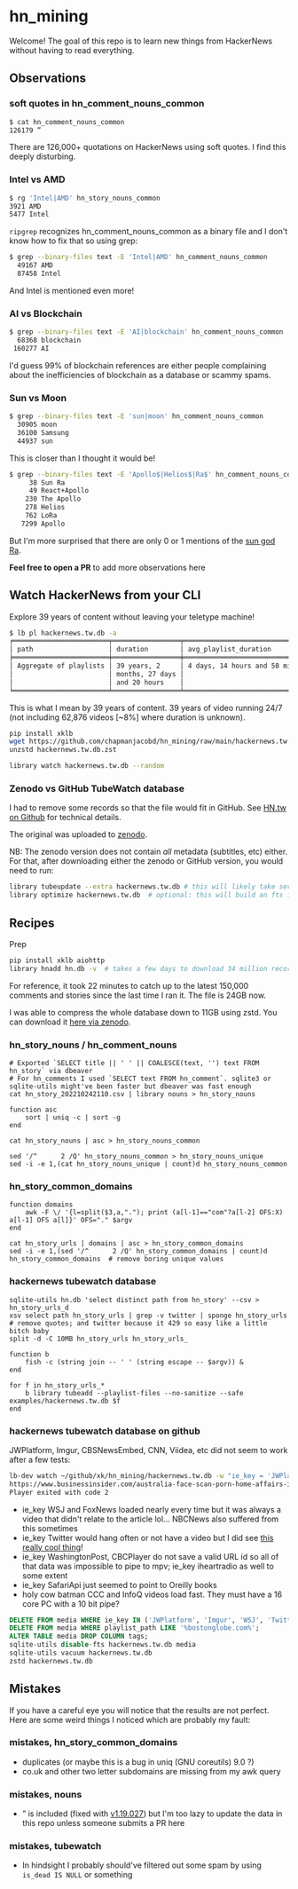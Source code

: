 # hn_mining

Welcome! The goal of this repo is to learn new things from HackerNews without having to read everything.

## Observations

### soft quotes in hn_comment_nouns_common

```sh
$ cat hn_comment_nouns_common
126179 ”
```

There are 126,000+ quotations on HackerNews using soft quotes. I find this deeply disturbing.

### Intel vs AMD

```sh
$ rg 'Intel|AMD' hn_story_nouns_common
3921 AMD
5477 Intel
```

`ripgrep` recognizes hn_comment_nouns_common as a binary file and I don't know how to fix that so using grep:

```sh
$ grep --binary-files text -E 'Intel|AMD' hn_comment_nouns_common
  49167 AMD
  87458 Intel
```

And Intel is mentioned even more!

### AI vs Blockchain

```sh
$ grep --binary-files text -E 'AI|blockchain' hn_comment_nouns_common
  68368 blockchain
 160277 AI
```

I'd guess 99% of blockchain references are either people complaining about the inefficiencies of blockchain as a database or scammy spams.

### Sun vs Moon

```sh
$ grep --binary-files text -E 'sun|moon' hn_comment_nouns_common
  30905 moon
  36100 Samsung
  44937 sun
```

This is closer than I thought it would be!

```sh
$ grep --binary-files text -E 'Apollo$|Helios$|Ra$' hn_comment_nouns_common
     38 Sun Ra
     49 React+Apollo
    230 The Apollo
    278 Helios
    762 LoRa
   7299 Apollo
```

But I'm more surprised that there are only 0 or 1 mentions of the [sun god Ra](https://en.wikipedia.org/wiki/Solar_deity).

**Feel free to open a PR** to add more observations here

## Watch HackerNews from your CLI

Explore 39 years of content without leaving your teletype machine!

```sh
$ lb pl hackernews.tw.db -a
╒════════════════════════╤═════════════════╤═════════════════════════════════╤═══════════════════╤════════════════╕
│ path                   │ duration        │ avg_playlist_duration           │   playlists_count │   videos_count │
╞════════════════════════╪═════════════════╪═════════════════════════════════╪═══════════════════╪════════════════╡
│ Aggregate of playlists │ 39 years, 2     │ 4 days, 14 hours and 58 minutes │              3098 │         741500 │
│                        │ months, 27 days │                                 │                   │                │
│                        │ and 20 hours    │                                 │                   │                │
╘════════════════════════╧═════════════════╧═════════════════════════════════╧═══════════════════╧════════════════╛
```

This is what I mean by 39 years of content. 39 years of video running 24/7 (not including 62,876 videos [~8%] where duration is unknown).

```sh
pip install xklb
wget https://github.com/chapmanjacobd/hn_mining/raw/main/hackernews.tw.db.zst
unzstd hackernews.tw.db.zst

library watch hackernews.tw.db --random
```

### Zenodo vs GitHub TubeWatch database

I had to remove some records so that the file would fit in GitHub. See [HN.tw on Github](#hackernews-tubewatch-database-on-github) for technical details.

The original was uploaded to [zenodo](https://zenodo.org/record/7264173).

NB: The zenodo version does not contain _all_ metadata (subtitles, etc) either. For that, after downloading either the zenodo or GitHub version, you would need to run:

```sh
library tubeupdate --extra hackernews.tw.db # this will likely take several days
library optimize hackernews.tw.db  # optional: this will build an fts index
```

## Recipes

Prep

```sh
pip install xklb aiohttp
library hnadd hn.db -v  # takes a few days to download 34 million records but you can press ctrl+c when your patience catalyzes
```

For reference, it took 22 minutes to catch up to the latest 150,000 comments and stories since the last time I ran it. The file is 24GB now.

I was able to compress the whole database down to 11GB using zstd. You can download it [here via zenodo](https://zenodo.org/record/7263982).

### hn_story_nouns / hn_comment_nouns

```fish
# Exported `SELECT title || ' ' || COALESCE(text, '') text FROM hn_story` via dbeaver
# For hn_comments I used `SELECT text FROM hn_comment`. sqlite3 or sqlite-utils might've been faster but dbeaver was fast enough
cat hn_story_202210242110.csv | library nouns > hn_story_nouns

function asc
    sort | uniq -c | sort -g
end

cat hn_story_nouns | asc > hn_story_nouns_common

sed '/^      2 /Q' hn_story_nouns_common > hn_story_nouns_unique
sed -i -e 1,(cat hn_story_nouns_unique | count)d hn_story_nouns_common
```

### hn_story_common_domains

```fish
function domains
    awk -F \/ '{l=split($3,a,"."); print (a[l-1]=="com"?a[l-2] OFS:X) a[l-1] OFS a[l]}' OFS="." $argv
end

cat hn_story_urls | domains | asc > hn_story_common_domains
sed -i -e 1,(sed '/^      2 /Q' hn_story_common_domains | count)d hn_story_common_domains  # remove boring unique values
```

### hackernews tubewatch database

```fish
sqlite-utils hn.db 'select distinct path from hn_story' --csv > hn_story_urls_d
xsv select path hn_story_urls | grep -v twitter | sponge hn_story_urls  # remove quotes; and twitter because it 429 so easy like a little bitch baby
split -d -C 10MB hn_story_urls hn_story_urls_

function b
    fish -c (string join -- ' ' (string escape -- $argv)) &
end

for f in hn_story_urls_*
    b library tubeadd --playlist-files --no-sanitize --safe examples/hackernews.tw.db $f
end
```

### hackernews tubewatch database on github

JWPlatform, Imgur, CBSNewsEmbed, CNN, Viidea, etc did not seem to work after a few tests:

```sh
lb-dev watch ~/github/xk/hn_mining/hackernews.tw.db -w "ie_key = 'JWPlatform'"
https://www.businessinsider.com/australia-face-scan-porn-home-affairs-internet-2019-10
Player exited with code 2
```

- ie_key WSJ and FoxNews loaded nearly every time but it was always a video that didn't relate to the article lol... NBCNews also suffered from this sometimes
- ie_key Twitter would hang often or not have a video but I did see [this really cool thing](https://twitter.com/hrishiptweets/status/1189172945437904898)!
- ie_key WashingtonPost, CBCPlayer do not save a valid URL id so all of that data was impossible to pipe to mpv; ie_key iheartradio as well to some extent
- ie_key SafariApi just seemed to point to Oreilly books
- holy cow batman CCC and InfoQ videos load fast. They must have a 16 core PC with a 10 bit pipe?

```sql
DELETE FROM media WHERE ie_key IN ('JWPlatform', 'Imgur', 'WSJ', 'Twitter', 'WashingtonPost', 'CBSNewsEmbed', 'CNN', 'SafariApi', 'Viidea', 'NBCNews', 'FoxNews','NineCNineMedia', 'Mixcloud', 'CBCPlayer', 'LinkedIn','AmazonStore', 'Spotify');
DELETE FROM media WHERE playlist_path LIKE '%bostonglobe.com%';
ALTER TABLE media DROP COLUMN tags;
sqlite-utils disable-fts hackernews.tw.db media
sqlite-utils vacuum hackernews.tw.db
zstd hackernews.tw.db
```

## Mistakes

If you have a careful eye you will notice that the results are not perfect. Here are some weird things I noticed which are probably my fault:

### mistakes, hn_story_common_domains

- duplicates (or maybe this is a bug in uniq (GNU coreutils) 9.0 ?)
- co.uk and other two letter subdomains are missing from my awk query

### mistakes, nouns

- ” is included (fixed with [v1.19.027](https://github.com/chapmanjacobd/library/commit/7a3c313a8a95a5b7b0a8c45c900c1bdfa46e7fbc#diff-f304c25583d5896a197bcf66253cb61730c22a245fc998bb1b07cc9acb977b68)) but I'm too lazy to update the data in this repo unless someone submits a PR here

### mistakes, tubewatch

- In hindsight I probably should've filtered out some spam by using `is_dead IS NULL` or something
